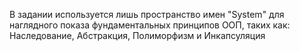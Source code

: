 В задании используется лишь пространство имен "System" для наглядного показа фундаментальных принципов ООП, таких как: Наследование, Абстракция, Полиморфизм и Инкапсуляция
